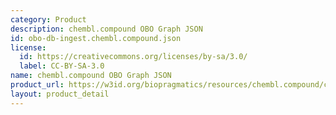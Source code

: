 ```yaml
---
category: Product
description: chembl.compound OBO Graph JSON
id: obo-db-ingest.chembl.compound.json
license:
  id: https://creativecommons.org/licenses/by-sa/3.0/
  label: CC-BY-SA-3.0
name: chembl.compound OBO Graph JSON
product_url: https://w3id.org/biopragmatics/resources/chembl.compound/chembl.compound.json
layout: product_detail
---
```

